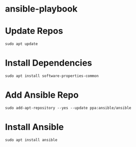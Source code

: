 # ansible-playbook

# Update Repos
```
sudo apt update
```
# Install Dependencies
```
sudo apt install software-properties-common
```

# Add Ansible Repo
```
sudo add-apt-repository --yes --update ppa:ansible/ansible
```

# Install Ansible
```
sudo apt install ansible
```
